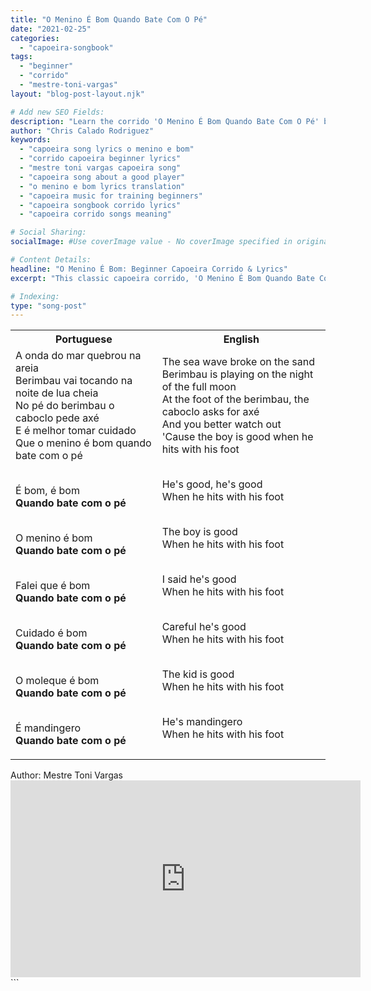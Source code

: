 ```yaml
---
title: "O Menino É Bom Quando Bate Com O Pé"
date: "2021-02-25"
categories:
  - "capoeira-songbook"
tags:
  - "beginner"
  - "corrido"
  - "mestre-toni-vargas"
layout: "blog-post-layout.njk"

# Add new SEO Fields:
description: "Learn the corrido 'O Menino É Bom Quando Bate Com O Pé' by Mestre Toni Vargas. Lyrics, meaning, and capoeira context for beginners."
author: "Chris Calado Rodriguez"
keywords:
  - "capoeira song lyrics o menino e bom"
  - "corrido capoeira beginner lyrics"
  - "mestre toni vargas capoeira song"
  - "capoeira song about a good player"
  - "o menino e bom lyrics translation"
  - "capoeira music for training beginners"
  - "capoeira songbook corrido lyrics"
  - "capoeira corrido songs meaning"

# Social Sharing:
socialImage: #Use coverImage value - No coverImage specified in original YAML

# Content Details:
headline: "O Menino É Bom: Beginner Capoeira Corrido & Lyrics"
excerpt: "This classic capoeira corrido, 'O Menino É Bom Quando Bate Com O Pé,' teaches beginners about rhythm, movement, and tradition in the roda."

# Indexing:
type: "song-post"
---
```



<table class="capoeira-table">
    <tr class="header-row">
        <th>Portuguese</th>
        <th>English</th>
    </tr>
    <tr>
        <td>A onda do mar quebrou na areia<br>
Berimbau vai tocando na noite de lua cheia<br>
No pé do berimbau o caboclo pede axé<br>
E é melhor tomar cuidado<br>
Que o menino é bom quando bate com o pé<br><br>

É bom, é bom<br>
<b>Quando bate com o pé</b><br><br>

O menino é bom<br>
<b>Quando bate com o pé</b><br><br>

Falei que é bom<br>
<b>Quando bate com o pé</b><br><br>

Cuidado é bom<br>
<b>Quando bate com o pé</b><br><br>

O moleque é bom<br>
<b>Quando bate com o pé</b><br><br>

É mandingero<br>
<b>Quando bate com o pé</b>
</td>
        <td>The sea wave broke on the sand<br>
Berimbau is playing on the night of the full moon<br>
At the foot of the berimbau, the caboclo asks for axé<br>
And you better watch out<br>
'Cause the boy is good when he hits with his foot<br><br>

He's good, he's good<br>
When he hits with his foot<br><br>

The boy is good<br>
When he hits with his foot<br><br>

I said he's good<br>
When he hits with his foot<br><br>

Careful he's good<br>
When he hits with his foot<br><br>

The kid is good<br>
When he hits with his foot<br><br>

He's mandingero<br>
When he hits with his foot</td>
    </tr>
</table>

<figcaption>
Author: Mestre Toni Vargas
</figcaption>

<iframe width="560" height="315" src="https://www.youtube.com/embed/lM3K3UvQESQ" title="YouTube video player" frameborder="0" allow="accelerometer; autoplay; clipboard-write; encrypted-media; gyroscope; picture-in-picture" allowfullscreen></iframe>
```